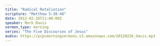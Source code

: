 ```yaml
---
title: "Radical Retaliation"
scripture: "Matthew 5:38-48"
date: 2012-02-26T11:00:00Z
speaker: Mark Davis
sermon_type: morning
series: "The Five Discourses of Jesus"
audio: https://pcpcmorningsermons.s3.amazonaws.com/20120226_davis.mp3 
---
```



